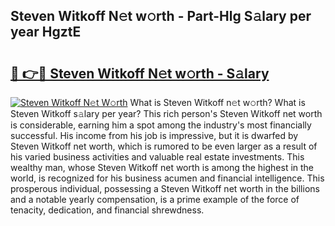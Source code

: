 ## Steven Witkoff N𝚎t w𝚘rth - Part-Hlg S𝚊lary per year HgztE

# <h2><a href="http://gc4e59.nevu.top/?p=Steven+Witkoff">🔗 👉🔴 Steven Witkoff N𝚎t w𝚘rth - S𝚊lary</a></h2>

[![Steven Witkoff N𝚎t W𝚘rth](https://i.imgur.com/Oavwk0R.jpeg)](http://gc4e59.nevu.top/?p=Steven+Witkoff)
What is Steven Witkoff n𝚎t w𝚘rth? What is Steven Witkoff s𝚊lary per year?
This rich person's Steven Witkoff net worth is considerable, earning him a spot among the industry's most financially successful. His income from his job is impressive, but it is dwarfed by Steven Witkoff net worth, which is rumored to be even larger as a result of his varied business activities and valuable real estate investments. This wealthy man, whose Steven Witkoff net worth is among the highest in the world, is recognized for his business acumen and financial intelligence. This prosperous individual, possessing a Steven Witkoff net worth in the billions and a notable yearly compensation, is a prime example of the force of tenacity, dedication, and financial shrewdness.
